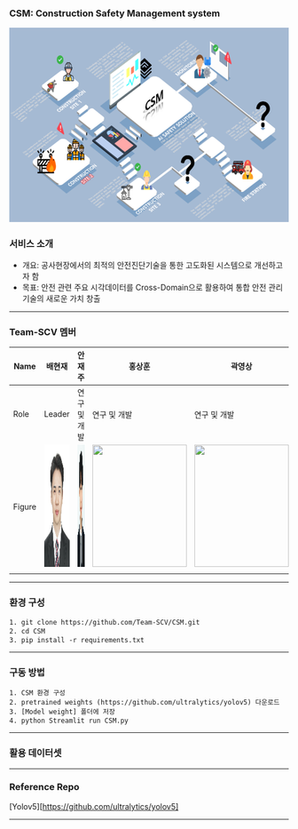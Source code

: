 ### CSM: Construction Safety Management system

<p align="center">
  <img width="677" height="350" src="./fig/concept-map.png">
</p>

### 서비스 소개
- 개요: 공사현장에서의 최적의 안전진단기술을 통한 고도화된 시스템으로 개선하고자 함
- 목표: 안전 관련 주요 시각데이터를 Cross-Domain으로 활용하여 통합 안전 관리기술의 새로운 가치 창출
*** 

### Team-SCV 멤버
| Name   | 배현재  | 안재주 | 홍상훈 | 곽영상 |
|--------|--------|--------|-------|--------|
| Role   | Leader | 연구 및 개발 | 연구 및 개발 | 연구 및 개발 |
| Figure | <img width="170" height="220" src="./fig/배현재.png"> | <img width="170" height="220" src="./fig/안재주.png"> | <img width="170" height="220" src="./fig/홍상훈.png"> | <img width="170" height="220" src="./fig/곽영상.png"> |
|        |        |   |   |   |

*** 

### 환경 구성
```
1. git clone https://github.com/Team-SCV/CSM.git
2. cd CSM
3. pip install -r requirements.txt
```
*** 


### 구동 방법
```
1. CSM 환경 구성
2. pretrained weights (https://github.com/ultralytics/yolov5) 다운로드
3. [Model weight] 폴더에 저장
4. python Streamlit run CSM.py
```
*** 


### 활용 데이터셋
*** 

### Reference Repo
[Yolov5][https://github.com/ultralytics/yolov5]
*** 
